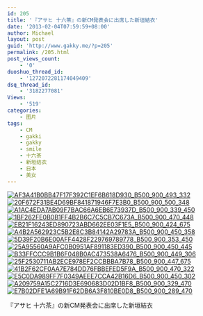 ```yaml
---
id: 205
title: '『アサヒ 十六茶』の新CM発表会に出席した新垣結衣'
date: '2013-02-04T07:59:59+08:00'
author: Michael
layout: post
guid: 'http://www.gakky.me/?p=205'
permalink: /205.html
post_views_count:
    - '0'
duoshuo_thread_id:
    - '1272072281174049409'
dsq_thread_id:
    - '3182277081'
Views:
    - '519'
categories:
    - 图片
tags:
    - CM
    - gakki
    - gakky
    - smile
    - 十六茶
    - 新垣结衣
    - 日本
    - 美女
---
```


[![AF3A41B0BB47F17F392C1EF6B618D930_B500_900_493_332](http://www.yui-aragaki.org/wp-content/uploads/img/AF3A41B0BB47F17F392C1EF6B618D930_B500_900_493_332.png)](http://www.yui-aragaki.org/wp-content/uploads/img/AF3A41B0BB47F17F392C1EF6B618D930_B1280_1280_493_332.png) [![20F672F31BE4D69BF841871946F7E3B0_B500_900_500_348](http://www.yui-aragaki.org/wp-content/uploads/img/20F672F31BE4D69BF841871946F7E3B0_B500_900_500_348.jpeg)](http://www.yui-aragaki.org/wp-content/uploads/img/20F672F31BE4D69BF841871946F7E3B0_B1280_1280_580_404.jpeg) [![A1AC4EDA7AB09F7BAC66A6EB6E73937D_B500_900_339_450](http://www.yui-aragaki.org/wp-content/uploads/img/A1AC4EDA7AB09F7BAC66A6EB6E73937D_B500_900_339_450.jpeg)](http://www.yui-aragaki.org/wp-content/uploads/img/A1AC4EDA7AB09F7BAC66A6EB6E73937D_B1280_1280_339_450.jpeg) [![1BF262FE0B0B1FF4B2B6C7C5CB7C673A_B500_900_470_448](http://www.yui-aragaki.org/wp-content/uploads/img/1BF262FE0B0B1FF4B2B6C7C5CB7C673A_B500_900_470_448.jpeg)](http://www.yui-aragaki.org/wp-content/uploads/img/1BF262FE0B0B1FF4B2B6C7C5CB7C673A_B1280_1280_470_448.jpeg) [![EB21F16243ED890723ABD662EE03F1E5_B500_900_424_675](http://www.yui-aragaki.org/wp-content/uploads/img/EB21F16243ED890723ABD662EE03F1E5_B500_900_424_675.jpeg)](http://www.yui-aragaki.org/wp-content/uploads/img/EB21F16243ED890723ABD662EE03F1E5_B1280_1280_424_675.jpeg) [![A4B2A562923C5B2E8C3B84142A29783A_B500_900_450_358](http://www.yui-aragaki.org/wp-content/uploads/img/A4B2A562923C5B2E8C3B84142A29783A_B500_900_450_358.jpeg)](http://www.yui-aragaki.org/wp-content/uploads/img/A4B2A562923C5B2E8C3B84142A29783A_B1280_1280_450_358.jpeg) [![5D39F20B6E00AFF4428F229769789778_B500_900_353_450](http://www.yui-aragaki.org/wp-content/uploads/img/5D39F20B6E00AFF4428F229769789778_B500_900_353_450.jpeg)](http://www.yui-aragaki.org/wp-content/uploads/img/5D39F20B6E00AFF4428F229769789778_B1280_1280_353_450.jpeg) [![25A95560A9AFC0B0951AF891183ED390_B500_900_450_445](http://www.yui-aragaki.org/wp-content/uploads/img/25A95560A9AFC0B0951AF891183ED390_B500_900_450_445.jpeg)](http://www.yui-aragaki.org/wp-content/uploads/img/25A95560A9AFC0B0951AF891183ED390_B1280_1280_450_445.jpeg) [![B33FFCCC9B1B6F048B0AC473538A6476_B500_900_449_306](http://www.yui-aragaki.org/wp-content/uploads/img/B33FFCCC9B1B6F048B0AC473538A6476_B500_900_449_306.jpeg)](http://www.yui-aragaki.org/wp-content/uploads/img/B33FFCCC9B1B6F048B0AC473538A6476_B1280_1280_449_306.jpeg) [![25F2530711AB2ECE978EF2CCBBBA7B78_B500_900_447_675](http://www.yui-aragaki.org/wp-content/uploads/img/25F2530711AB2ECE978EF2CCBBBA7B78_B500_900_447_675.jpeg)](http://www.yui-aragaki.org/wp-content/uploads/img/25F2530711AB2ECE978EF2CCBBBA7B78_B1280_1280_447_675.jpeg) [![41B2F62CF0AA7E784DD76FBBEFED5F9A_B500_900_470_322](http://www.yui-aragaki.org/wp-content/uploads/img/41B2F62CF0AA7E784DD76FBBEFED5F9A_B500_900_470_322.jpeg)](http://www.yui-aragaki.org/wp-content/uploads/img/41B2F62CF0AA7E784DD76FBBEFED5F9A_B1280_1280_470_322.jpeg) [![E5C0DA989FF7F0349AEEE7CCA42B16D6_B500_900_450_302](http://www.yui-aragaki.org/wp-content/uploads/img/E5C0DA989FF7F0349AEEE7CCA42B16D6_B500_900_450_302.jpeg)](http://www.yui-aragaki.org/wp-content/uploads/img/E5C0DA989FF7F0349AEEE7CCA42B16D6_B1280_1280_450_302.jpeg) [![A209759A15C2716D3E690683D02D1BF8_B500_900_329_470](http://www.yui-aragaki.org/wp-content/uploads/img/A209759A15C2716D3E690683D02D1BF8_B500_900_329_470.jpeg)](http://www.yui-aragaki.org/wp-content/uploads/img/A209759A15C2716D3E690683D02D1BF8_B1280_1280_329_470.jpeg) [![E7B02DFE1A69B91F62DB6A3F810BE0D8_B500_900_289_470](http://www.yui-aragaki.org/wp-content/uploads/img/E7B02DFE1A69B91F62DB6A3F810BE0D8_B500_900_289_470.jpeg)](http://www.yui-aragaki.org/wp-content/uploads/img/E7B02DFE1A69B91F62DB6A3F810BE0D8_B1280_1280_289_470.jpeg)

<span>『アサヒ 十六茶』の新CM発表会に出席した新垣結衣</span>